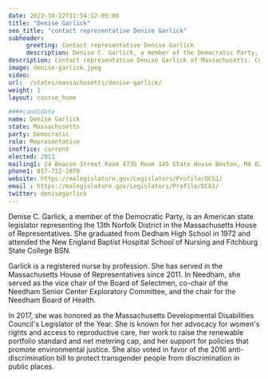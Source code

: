 ```yaml
---
date: 2023-10-22T11:54:12-05:00
title: "Denise Garlick"
seo_title: "contact representative Denise Garlick"
subheader:
     greeting: Contact representative Denise Garlick
     description: Denise C. Garlick, a member of the Democratic Party, is an American state legislator representing the 13th Norfolk District in the Massachusetts House of Representatives.
description: Contact representative Denise Garlick of Massachusetts. Contact information for Denise Garlick includes email address, phone number, and mailing address.
image: denise-garlick.jpeg
video:
url:  /states/massachusetts/denise-garlick/
weight: 1
layout: course_home

####candidate
name: Denise Garlick
state: Massachusetts
party: Democratic
role: Representative
inoffice: current
elected: 2011
mailing1: 24 Beacon Street Room 473G Room 145 State House Boston, MA 02133
phone1: 617-722-2070
website: https://malegislature.gov/Legislators/Profile/DCG1/
email : https://malegislature.gov/Legislators/Profile/DCG1/
twitter: denisegarlick
---
```


Denise C. Garlick, a member of the Democratic Party, is an American state legislator representing the 13th Norfolk District in the Massachusetts House of Representatives. She graduated from Dedham High School in 1972 and attended the New England Baptist Hospital School of Nursing and Fitchburg State College BSN.

Garlick is a registered nurse by profession. She has served in the Massachusetts House of Representatives since 2011. In Needham, she served as the vice chair of the Board of Selectmen, co-chair of the Needham Senior Center Exploratory Committee, and the chair for the Needham Board of Health.

In 2017, she was honored as the Massachusetts Developmental Disabilities Council's Legislator of the Year. She is known for her advocacy for women's rights and access to reproductive care, her work to raise the renewable portfolio standard and net metering cap, and her support for policies that promote environmental justice. She also voted in favor of the 2016 anti-discrimination bill to protect transgender people from discrimination in public places.

